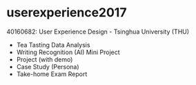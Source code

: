 # userexperience2017
40160682: User Experience Design - Tsinghua University (THU)

- Tea Tasting Data Analysis
- Writing Recognition (AI) Mini Project
- Project (with demo)
- Case Study (Persona)
- Take-home Exam Report
